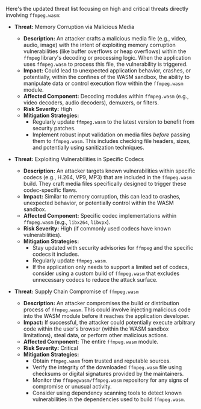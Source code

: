 Here's the updated threat list focusing on high and critical threats directly involving `ffmpeg.wasm`:

* **Threat:** Memory Corruption via Malicious Media
    * **Description:** An attacker crafts a malicious media file (e.g., video, audio, image) with the intent of exploiting memory corruption vulnerabilities (like buffer overflows or heap overflows) within the `ffmpeg` library's decoding or processing logic. When the application uses `ffmpeg.wasm` to process this file, the vulnerability is triggered.
    * **Impact:**  Could lead to unexpected application behavior, crashes, or potentially, within the confines of the WASM sandbox, the ability to manipulate data or control execution flow within the `ffmpeg.wasm` module.
    * **Affected Component:**  Decoding modules within `ffmpeg.wasm` (e.g., video decoders, audio decoders), demuxers, or filters.
    * **Risk Severity:** High
    * **Mitigation Strategies:**
        * Regularly update `ffmpeg.wasm` to the latest version to benefit from security patches.
        * Implement robust input validation on media files *before* passing them to `ffmpeg.wasm`. This includes checking file headers, sizes, and potentially using sanitization techniques.

* **Threat:** Exploiting Vulnerabilities in Specific Codecs
    * **Description:** An attacker targets known vulnerabilities within specific codecs (e.g., H.264, VP9, MP3) that are included in the `ffmpeg.wasm` build. They craft media files specifically designed to trigger these codec-specific flaws.
    * **Impact:**  Similar to memory corruption, this can lead to crashes, unexpected behavior, or potentially control within the WASM sandbox.
    * **Affected Component:**  Specific codec implementations within `ffmpeg.wasm` (e.g., `libx264`, `libvpx`).
    * **Risk Severity:** High (if commonly used codecs have known vulnerabilities).
    * **Mitigation Strategies:**
        * Stay updated with security advisories for `ffmpeg` and the specific codecs it includes.
        * Regularly update `ffmpeg.wasm`.
        * If the application only needs to support a limited set of codecs, consider using a custom build of `ffmpeg.wasm` that excludes unnecessary codecs to reduce the attack surface.

* **Threat:** Supply Chain Compromise of `ffmpeg.wasm`
    * **Description:** An attacker compromises the build or distribution process of `ffmpeg.wasm`. This could involve injecting malicious code into the WASM module before it reaches the application developer.
    * **Impact:**  If successful, the attacker could potentially execute arbitrary code within the user's browser (within the WASM sandbox limitations), steal data, or perform other malicious actions.
    * **Affected Component:**  The entire `ffmpeg.wasm` module.
    * **Risk Severity:** Critical
    * **Mitigation Strategies:**
        * Obtain `ffmpeg.wasm` from trusted and reputable sources.
        * Verify the integrity of the downloaded `ffmpeg.wasm` file using checksums or digital signatures provided by the maintainers.
        * Monitor the `ffmpegwasm/ffmpeg.wasm` repository for any signs of compromise or unusual activity.
        * Consider using dependency scanning tools to detect known vulnerabilities in the dependencies used to build `ffmpeg.wasm`.